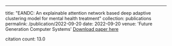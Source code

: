 ---
title: "EANDC: An explainable attention network based deep adaptive clustering model for mental health treatment"
collection: publications
permalink: /publication/2022-09-20
date: 2022-09-20
venue: 'Future Generation Computer Systems'
[Download paper here](https://scholar.google.com/citations?view_op=view_citation&hl=en&user=CCckbEUAAAAJ&citation_for_view=CCckbEUAAAAJ:URolC5Kub84C)

citation count: 13.0